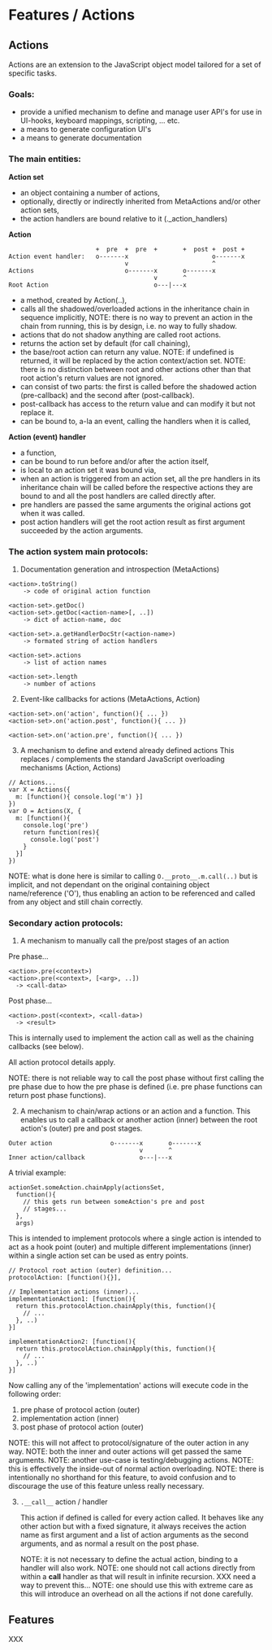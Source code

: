 # Features / Actions


## Actions

Actions are an extension to the JavaScript object model tailored for
a set of specific tasks.

### Goals:
- provide a unified mechanism to define and manage user API's for 
  use in UI-hooks, keyboard mappings, scripting, ... etc.
- a means to generate configuration UI's
- a means to generate documentation


### The main entities:

**Action set**
- an object containing a number of actions,
- optionally, directly or indirectly inherited from MetaActions
  and/or other action sets,
- the action handlers are bound relative to it (._action_handlers)


**Action**

```
                        +  pre  +  pre  +       +  post +  post +
Action event handler:   o-------x                       o-------x
                                v                       ^
Actions                         o-------x       o-------x
                                        v       ^
Root Action                             o---|---x

```

- a method, created by Action(..),
- calls all the shadowed/overloaded actions in the inheritance 
  chain in sequence implicitly,
  NOTE: there is no way to prevent an action in the chain from
		running, this is by design, i.e. no way to fully shadow.
- actions that do not shadow anything are called root actions.
- returns the action set by default (for call chaining),
- the base/root action can return any value.
  NOTE: if undefined is returned, it will be replaced by the 
		action context/action set.
  NOTE: there is no distinction between root and other actions
		other than that root action's return values are not 
		ignored.
- can consist of two parts: the first is called before the 
  shadowed action (pre-callback) and the second after (post-callback).
- post-callback has access to the return value and can modify it
  but not replace it.
- can be bound to, a-la an event, calling the handlers when it is 
  called, 


**Action (event) handler**
- a function,
- can be bound to run before and/or after the action itself,
- is local to an action set it was bound via,
- when an action is triggered from an action set, all the pre 
  handlers in its inheritance chain will be called before the 
  respective actions they are bound to and all the post handlers
  are called directly after.
- pre handlers are passed the same arguments the original actions
  got when it was called.
- post action handlers will get the root action result as first 
  argument succeeded by the action arguments.



### The action system main protocols:

1. Documentation generation and introspection (MetaActions)

  ```
  <action>.toString()
      -> code of original action function

  <action-set>.getDoc()
  <action-set>.getDoc(<action-name>[, ..])
      -> dict of action-name, doc

  <action-set>.a.getHandlerDocStr(<action-name>)
      -> formated string of action handlers

  <action-set>.actions
      -> list of action names

  <action-set>.length
      -> number of actions
  ```


2. Event-like callbacks for actions (MetaActions, Action)

  ```
  <action-set>.on('action', function(){ ... })
  <action-set>.on('action.post', function(){ ... })

  <action-set>.on('action.pre', function(){ ... })
  ```


3. A mechanism to define and extend already defined actions
	This replaces / complements the standard JavaScript overloading 
	mechanisms (Action, Actions)

  ```
  // Actions...
  var X = Actions({
    m: [function(){ console.log('m') }]
  })
  var O = Actions(X, {
    m: [function(){
      console.log('pre')
      return function(res){
        console.log('post')
      }
    }]
  })
  ```

   NOTE: what is done here is similar to calling `O.__proto__.m.call(..)`
    but is implicit, and not dependant on the original containing 
    object name/reference ('O'), thus enabling an action to be 
    referenced and called from any object and still chain correctly.



### Secondary action protocols:

1. A mechanism to manually call the pre/post stages of an action

  Pre phase...
  ```
  <action>.pre(<context>)
  <action>.pre(<context>, [<arg>, ..])
    -> <call-data>
  ```

  Post phase...
  ```
  <action>.post(<context>, <call-data>)
    -> <result>
  ```

  This is internally used to implement the action call as well as the
  chaining callbacks (see below).

  All action protocol details apply.

  NOTE: there is not reliable way to call the post phase without first
    calling the pre phase due to how the pre phase is defined (i.e.
    pre phase functions can return post phase functions).


2. A mechanism to chain/wrap actions or an action and a function.
	This enables us to call a callback or another action (inner) between 
	the root action's (outer) pre and post stages.

  ```
  Outer action                o-------x       o-------x
                                      v       ^
  Inner action/callback               o---|---x
  ```

  A trivial example:

  ```
  actionSet.someAction.chainApply(actionsSet, 
    function(){
      // this gets run between someAction's pre and post 
      // stages...
    }, 
    args)
  ```

  This is intended to implement protocols where a single action is
  intended to act as a hook point (outer) and multiple different 
  implementations (inner) within a single action set can be used as
  entry points.

  ```
  // Protocol root action (outer) definition...
  protocolAction: [function(){}],

  // Implementation actions (inner)...
  implementationAction1: [function(){
    return this.protocolAction.chainApply(this, function(){
      // ...
    }, ..)
  }]

  implementationAction2: [function(){
    return this.protocolAction.chainApply(this, function(){
      // ...
    }, ..)
  }]
  ```

  Now calling any of the 'implementation' actions will execute code
  in the following order:
  1. pre phase of protocol action (outer)
  2. implementation action (inner)
  3. post phase of protocol action (outer)

  NOTE: this will not affect to protocol/signature of the outer action
    in any way.
  NOTE: both the inner and outer actions will get passed the same 
    arguments.
  NOTE: another use-case is testing/debugging actions.
  NOTE: this is effectively the inside-out of normal action overloading.
  NOTE: there is intentionally no shorthand for this feature, to avoid 
    confusion and to discourage the use of this feature unless
    really necessary.


3. `.__call__` action / handler

	This action if defined is called for every action called. It behaves
	like any other action but with a fixed signature, it always receives 
	the action name as first argument and a list of action arguments as
	the second arguments, and as normal a result on the post phase.

	NOTE: it is not necessary to define the actual action, binding to a
		handler will also work.
	NOTE: one should not call actions directly from within a __call__ 
		handler as that will result in infinite recursion.
		XXX need a way to prevent this...
	NOTE: one should use this with extreme care as this will introduce 
		an overhead on all the actions if not done carefully.


## Features

XXX



<!-- vim:set ts=4 sw=4 spell : -->
